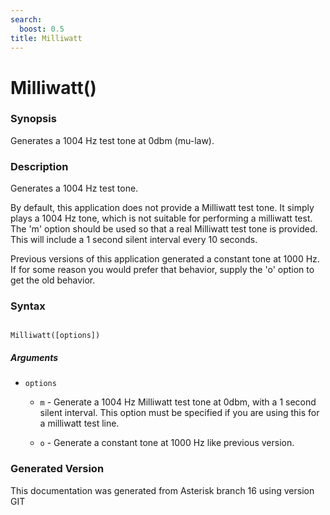 ```yaml
---
search:
  boost: 0.5
title: Milliwatt
---
```


# Milliwatt()

### Synopsis

Generates a 1004 Hz test tone at 0dbm (mu-law).

### Description

Generates a 1004 Hz test tone.<br>

By default, this application does not provide a Milliwatt test tone. It simply plays a 1004 Hz tone, which is not suitable for performing a milliwatt test. The 'm' option should be used so that a real Milliwatt test tone is provided. This will include a 1 second silent interval every 10 seconds.<br>

Previous versions of this application generated a constant tone at 1000 Hz. If for some reason you would prefer that behavior, supply the 'o' option to get the old behavior.<br>


### Syntax


```

Milliwatt([options])
```
##### Arguments


* `options`

    * `m` - Generate a 1004 Hz Milliwatt test tone at 0dbm, with a 1 second silent interval. This option must be specified if you are using this for a milliwatt test line.<br>


    * `o` - Generate a constant tone at 1000 Hz like previous version.<br>



### Generated Version

This documentation was generated from Asterisk branch 16 using version GIT 
